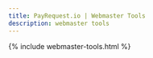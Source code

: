```yaml
---
title: PayRequest.io | Webmaster Tools
description: webmaster tools
---
```


{% include webmaster-tools.html %}